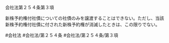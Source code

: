 会社法第２５４条第３項

新株予約権付社債についての社債のみを譲渡することはできない。ただし、当該新株予約権付社債に付された新株予約権が消滅したときは、この限りでない。

#会社法
#会社法/第２５４条
#会社法/第２５４条/第３項
